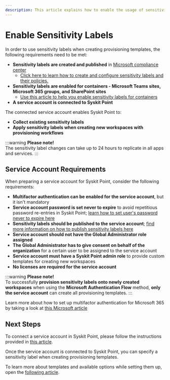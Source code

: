 ```yaml
---
description: This article explains how to enable the usage of sensitivity labels within Syskit Point.
---
```


# Enable Sensitivity Labels

In order to use sensitivity labels when creating provisioning templates, the following requirements need to be met:
* **Sensitivity labels are created and published** in [Microsoft compliance center](https://compliance.microsoft.com/informationprotection?viewid=sensitivitylabels)
  * [Click here to learn how to create and configure sensitivity labels and their policies.](https://docs.microsoft.com/en-us/microsoft-365/compliance/create-sensitivity-labels?view=o365-worldwide)
* **Sensitivity labels are enabled for containers - Microsoft Teams sites, Microsoft 365 groups, and SharePoint sites**
  * [Use this article to help you enable sensitivity labels for containers](https://docs.microsoft.com/en-us/microsoft-365/compliance/sensitivity-labels-teams-groups-sites?view=o365-worldwide#enable-this-preview-and-synchronize-labels)
* **A service account is connected to Syskit Point**

The connected service account enables Syskit Point to:
* **Collect existing sensitivity labels**
* **Apply sensitivity labels when creating new workspaces with provisioning workflows**

:::warning
**Please note!**  
The sensitivity label changes can take up to 24 hours to replicate in all apps and services.
:::

## Service Account Requirements
When preparing a service account for Syskit Point, consider the following requirements:

* **Multifactor authentication can be enabled for the service account**, but it isn't mandatory
* **Service account password is set never to expire** to avoid repetitious password re-entries in Syskit Point; [learn how to set user's password never to expire here](https://docs.microsoft.com/en-us/microsoft-365/admin/add-users/set-password-to-never-expire?view=o365-worldwide#set-a-password-to-never-expire) 
* **Sensitivity labels should be published to the service account**; [find more information on how to publish sensitivity labels here](https://docs.microsoft.com/en-us/microsoft-365/compliance/create-sensitivity-labels?view=o365-worldwide#publish-sensitivity-labels-by-creating-a-label-policy)
* **Service account should not have the Global Administrator role assigned**
* **The Global Administrator has to give consent on behalf of the organization** for a certain user to be assigned to the service account
* **Service account must have a Syskit Point admin role** to provide custom templates for creating new workspaces
* **No licenses are required for the service account**


:::warning
**Please note!**  
To successfully **provision sensitivity labels onto newly created workspaces** when using the **Microsoft Authentication Flow** method, **only the service account** can create all provisioning templates.
:::

Learn more about how to set up multifactor authentication for Microsoft 365 by taking a look at [this Microsoft article](https://learn.microsoft.com/en-us/microsoft-365/admin/security-and-compliance/set-up-multi-factor-authentication?view=o365-worldwide)

## Next Steps

To connect a service account in Syskit Point, please follow the instructions provided in [this article](../../configuration/connect-service-account.md ).

Once the service account is connected to Syskit Point, you can specify a sensitivity label when creating provisioning templates.

To learn more about templates and available options while setting them up, open the [following article](templates.md).
